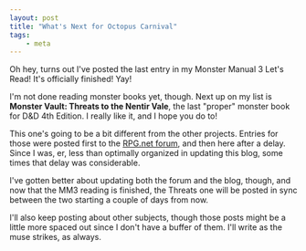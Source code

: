 ```yaml
---
layout: post
title: "What's Next for Octopus Carnival"
tags:
    - meta
---
```


Oh hey, turns out I've posted the last entry in my Monster Manual 3 Let's Read!
It's officially finished! Yay!

I'm not done reading monster books yet, though. Next up on my list is **Monster
Vault: Threats to the Nentir Vale**, the last "proper" monster book for D&D 4th
Edition. I really like it, and I hope you do to!

This one's going to be a bit different from the other projects. Entries for
those were posted first to the [RPG.net forum][1], and then here after a
delay. Since I was, er, less than optimally organized in updating this blog,
some times that delay was considerable.

I've gotten better about updating both the forum and the blog, though, and now
that the MM3 reading is finished, the Threats one will be posted in sync between
the two starting a couple of days from now.

I'll also keep posting about other subjects, though those posts might be a
little more spaced out since I don't have a buffer of them. I'll write as the
muse strikes, as always.


[1]: https://forum.rpg.net
